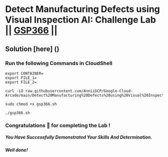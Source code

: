 # Detect Manufacturing Defects using Visual Inspection AI: Challenge Lab || [GSP366](https://www.cloudskillsboost.google/focuses/34184?parent=catalog) ||

## Solution [here] ()

### Run the following Commands in CloudShell

```
export CONTAINER=
export FILE_1=
export FILE_2=
```
```
curl -LO raw.githubusercontent.com/AnniiGCP/Google-Cloud-Arcade/main/Detect%20Manufacturing%20Defects%20using%20Visual%20Inspection%20AI%20Challenge%20Lab/gsp366.sh

sudo chmod +x gsp366.sh

./gsp366.sh
```

### Congratulations 🎉 for completing the Lab !

##### *You Have Successfully Demonstrated Your Skills And Determination.*

#### *Well done!*

 

 
